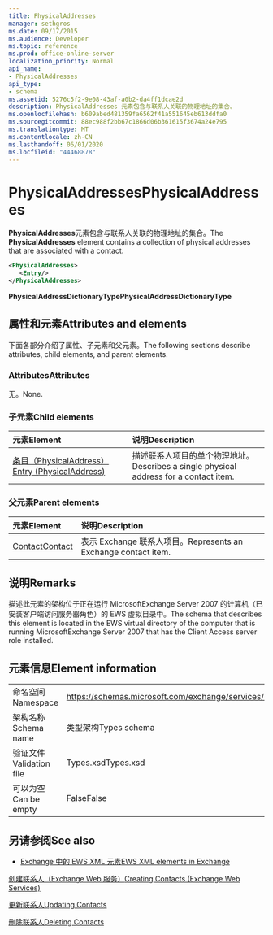 ```yaml
---
title: PhysicalAddresses
manager: sethgros
ms.date: 09/17/2015
ms.audience: Developer
ms.topic: reference
ms.prod: office-online-server
localization_priority: Normal
api_name:
- PhysicalAddresses
api_type:
- schema
ms.assetid: 5276c5f2-9e08-43af-a0b2-da4ff1dcae2d
description: PhysicalAddresses 元素包含与联系人关联的物理地址的集合。
ms.openlocfilehash: b609abed481359fa6562f41a551645eb613ddfa0
ms.sourcegitcommit: 88ec988f2bb67c1866d06b361615f3674a24e795
ms.translationtype: MT
ms.contentlocale: zh-CN
ms.lasthandoff: 06/01/2020
ms.locfileid: "44468878"
---
```

# <a name="physicaladdresses"></a><span data-ttu-id="08693-103">PhysicalAddresses</span><span class="sxs-lookup"><span data-stu-id="08693-103">PhysicalAddresses</span></span>

<span data-ttu-id="08693-104">**PhysicalAddresses**元素包含与联系人关联的物理地址的集合。</span><span class="sxs-lookup"><span data-stu-id="08693-104">The **PhysicalAddresses** element contains a collection of physical addresses that are associated with a contact.</span></span> 
  
```xml
<PhysicalAddresses>
   <Entry/>
</PhysicalAddresses>
```

 <span data-ttu-id="08693-105">**PhysicalAddressDictionaryType**</span><span class="sxs-lookup"><span data-stu-id="08693-105">**PhysicalAddressDictionaryType**</span></span>
## <a name="attributes-and-elements"></a><span data-ttu-id="08693-106">属性和元素</span><span class="sxs-lookup"><span data-stu-id="08693-106">Attributes and elements</span></span>

<span data-ttu-id="08693-107">下面各部分介绍了属性、子元素和父元素。</span><span class="sxs-lookup"><span data-stu-id="08693-107">The following sections describe attributes, child elements, and parent elements.</span></span>
  
### <a name="attributes"></a><span data-ttu-id="08693-108">Attributes</span><span class="sxs-lookup"><span data-stu-id="08693-108">Attributes</span></span>

<span data-ttu-id="08693-109">无。</span><span class="sxs-lookup"><span data-stu-id="08693-109">None.</span></span>
  
### <a name="child-elements"></a><span data-ttu-id="08693-110">子元素</span><span class="sxs-lookup"><span data-stu-id="08693-110">Child elements</span></span>

|<span data-ttu-id="08693-111">**元素**</span><span class="sxs-lookup"><span data-stu-id="08693-111">**Element**</span></span>|<span data-ttu-id="08693-112">**说明**</span><span class="sxs-lookup"><span data-stu-id="08693-112">**Description**</span></span>|
|:-----|:-----|
|[<span data-ttu-id="08693-113">条目（PhysicalAddress）</span><span class="sxs-lookup"><span data-stu-id="08693-113">Entry (PhysicalAddress)</span></span>](entry-physicaladdress.md) <br/> |<span data-ttu-id="08693-114">描述联系人项目的单个物理地址。</span><span class="sxs-lookup"><span data-stu-id="08693-114">Describes a single physical address for a contact item.</span></span>  <br/> |
   
### <a name="parent-elements"></a><span data-ttu-id="08693-115">父元素</span><span class="sxs-lookup"><span data-stu-id="08693-115">Parent elements</span></span>

|<span data-ttu-id="08693-116">**元素**</span><span class="sxs-lookup"><span data-stu-id="08693-116">**Element**</span></span>|<span data-ttu-id="08693-117">**说明**</span><span class="sxs-lookup"><span data-stu-id="08693-117">**Description**</span></span>|
|:-----|:-----|
|[<span data-ttu-id="08693-118">Contact</span><span class="sxs-lookup"><span data-stu-id="08693-118">Contact</span></span>](contact.md) <br/> |<span data-ttu-id="08693-119">表示 Exchange 联系人项目。</span><span class="sxs-lookup"><span data-stu-id="08693-119">Represents an Exchange contact item.</span></span>  <br/> |
   
## <a name="remarks"></a><span data-ttu-id="08693-120">说明</span><span class="sxs-lookup"><span data-stu-id="08693-120">Remarks</span></span>

<span data-ttu-id="08693-121">描述此元素的架构位于正在运行 MicrosoftExchange Server 2007 的计算机（已安装客户端访问服务器角色）的 EWS 虚拟目录中。</span><span class="sxs-lookup"><span data-stu-id="08693-121">The schema that describes this element is located in the EWS virtual directory of the computer that is running MicrosoftExchange Server 2007 that has the Client Access server role installed.</span></span>
  
## <a name="element-information"></a><span data-ttu-id="08693-122">元素信息</span><span class="sxs-lookup"><span data-stu-id="08693-122">Element information</span></span>

|||
|:-----|:-----|
|<span data-ttu-id="08693-123">命名空间</span><span class="sxs-lookup"><span data-stu-id="08693-123">Namespace</span></span>  <br/> |https://schemas.microsoft.com/exchange/services/2006/types  <br/> |
|<span data-ttu-id="08693-124">架构名称</span><span class="sxs-lookup"><span data-stu-id="08693-124">Schema name</span></span>  <br/> |<span data-ttu-id="08693-125">类型架构</span><span class="sxs-lookup"><span data-stu-id="08693-125">Types schema</span></span>  <br/> |
|<span data-ttu-id="08693-126">验证文件</span><span class="sxs-lookup"><span data-stu-id="08693-126">Validation file</span></span>  <br/> |<span data-ttu-id="08693-127">Types.xsd</span><span class="sxs-lookup"><span data-stu-id="08693-127">Types.xsd</span></span>  <br/> |
|<span data-ttu-id="08693-128">可以为空</span><span class="sxs-lookup"><span data-stu-id="08693-128">Can be empty</span></span>  <br/> |<span data-ttu-id="08693-129">False</span><span class="sxs-lookup"><span data-stu-id="08693-129">False</span></span>  <br/> |
   
## <a name="see-also"></a><span data-ttu-id="08693-130">另请参阅</span><span class="sxs-lookup"><span data-stu-id="08693-130">See also</span></span>



- [<span data-ttu-id="08693-131">Exchange 中的 EWS XML 元素</span><span class="sxs-lookup"><span data-stu-id="08693-131">EWS XML elements in Exchange</span></span>](ews-xml-elements-in-exchange.md)


[<span data-ttu-id="08693-132">创建联系人（Exchange Web 服务）</span><span class="sxs-lookup"><span data-stu-id="08693-132">Creating Contacts (Exchange Web Services)</span></span>](https://msdn.microsoft.com/library/4845917e-70d1-481c-bbd7-011ec6571789%28Office.15%29.aspx)
  
[<span data-ttu-id="08693-133">更新联系人</span><span class="sxs-lookup"><span data-stu-id="08693-133">Updating Contacts</span></span>](https://msdn.microsoft.com/library/9a865953-b94a-4229-b632-2dee433314be%28Office.15%29.aspx)
  
[<span data-ttu-id="08693-134">删除联系人</span><span class="sxs-lookup"><span data-stu-id="08693-134">Deleting Contacts</span></span>](https://msdn.microsoft.com/library/fcc3dc84-cd3e-455e-a1a7-ae6921c9b588%28Office.15%29.aspx)


